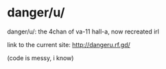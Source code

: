 # danger/u/
danger/u/: the 4chan of va-11 hall-a, now recreated irl

link to the current site: http://dangeru.rf.gd/

(code is messy, i know)
